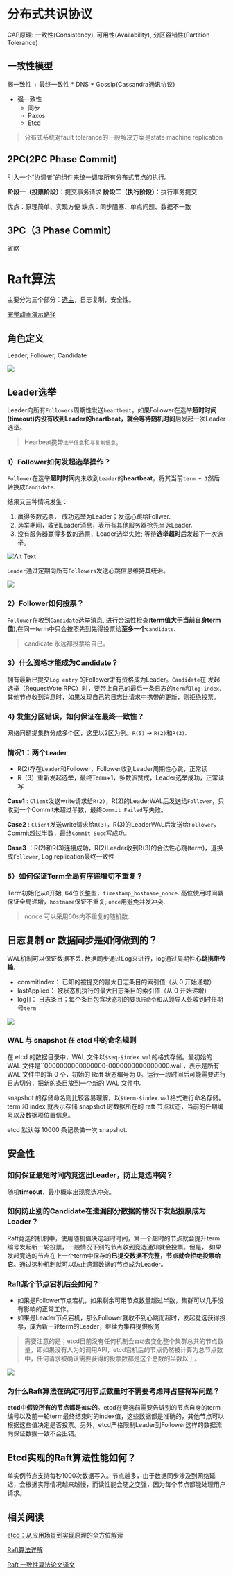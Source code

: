 # 分布式共识协议

CAP原理: 一致性(Consistency), 可用性(Availability), 分区容错性(Partition Tolerance)



## 一致性模型

弱一致性
    + 最终一致性
        * DNS
        * Gossip(Cassandra通讯协议)
- 强一致性
    + 同步
    + Paxos
    + [Etcd](#Raft算法)

> 分布式系统对fault tolerance的一般解决方案是state machine replication



## 2PC(2PC Phase Commit)

引入一个“协调者”的组件来统一调度所有分布式节点的执行。

**阶段一（投票阶段）**：提交事务请求
**阶段二（执行阶段）**：执行事务提交

优点：原理简单、实现方便
缺点：同步阻塞、单点问题、数据不一致



## 3PC（3 Phase Commit）

省略



# Raft算法

主要分为三个部分：[选主](#Leader选举)，日志复制，安全性。

[完整动画演示路径](http://thesecretlivesofdata.com/raft/)

## 角色定义

 Leader, Follower, Candidate

![](https://d.pr/free/i/wtgP4Z+)



## Leader选举

Leader向所有`Followers`周期性发送`heartbeat`。如果Follower在选举**超时时间(timeout)**内没有收到Leader的heartbeat，就会**等待随机时间**后发起一次Leader选举。

> Hearbeat携带`选举信息`和`写复制信息`。



### 1）Follower如何发起选举操作？

`Follower`在选举**超时时间**内未收到`Leader`的**heartbeat**，将其当前`term + 1`然后转换成`Candidate`.

结果又三种情况发生：  
1. 赢得多数选票， 成功选举为Leader；发送心跳给Follwer.
2. 选举期间，收到Leader消息，表示有其他服务器抢先当选Leader. 
3. 没有服务器赢得多数的选票，Leader选举失败; 等待**选举超时**后发起下一次选举。



![Alt Text](https://d.pr/free/i/j6GK27+)

`Leader`通过定期向所有`Followers`发送心跳信息维持其统治。

 ![](https://d.pr/free/i/ozizIi+)

### 2）Follower如何投票？

`Follower`在收到`Candidate`选举消息, 进行合法性检查(**term值大于当前自身term值**),在同一term中只会按照先到先得投票给**至多一个**`candidate`.

> candicate 永远都投票给自己。

### 3）什么资格才能成为Candidate？
拥有最新已提交`Log entry` 的Follower才有资格成为Leader。`Candidate`在 发起选举（RequestVote RPC）时，要带上自己的最后一条日志的`term`和`log index`. 其他节点收到消息时，如果发现自己的日志比请求中携带的更新，则拒绝投票。

### 4) 发生分区错误，如何保证在最终一致性？
网络问题提集群分成多个区，这里以2区为例。`R(5)` -> `R(2)`和`R(3)`.

### 情况1：两个`Leader`
- R(2)存在`Leader`和Follower，Follower收到Leader周期性心跳，正常读
- R（3）重新发起选举，最终Term+1，多数派赞成，Leader选举成功，正常读写

**Case1** : `Client`发送write请求给`R(2)`，R(2)的LeaderWAL后发送给`Follower`，只收到一个Commit未超过半数，最终`Commit Failed`写失败。

**Case2** :  `Client`发送write请求给`R(3)`，R(3)的LeaderWAL后发送给`Follower`，Commit超过半数，最终`Commit Succ`写成功。

**Case3** ：R(2)和R(3)连接成功，R(2)Leader收到R(3)的合法性心跳(term)，退换成`Follower`, Log replication最终一致性



### 5）如何保证Term全局有序递增切不重复？

Term初始化从`0`开始, 64位长整型，`timestamp_hostname_nonce`. 高位使用时间戳保证全局递增，`hostname`保证不重复, `once`用避免并发冲突.

> nonce 可以采用60s内不重复的随机数.
> 



## 日志复制 or 数据同步是如何做到的？

WAL机制可以保证数据不丢. 数据同步通过Log来进行，log通过周期性**心跳携带传输**.
- commitIndex： 已知的被提交的最大日志条目的索引值（从 0 开始递增）
- lastApplied： 被状态机执行的最大日志条目的索引值（从 0 开始递增）
- log[]： 日志条目；每个条目包含状态机的要`执行命令`和从领导人处收到时任期号`term`

![](https://d.pr/free/i/kdE1n5+)



### WAL 与 snapshot 在 etcd 中的命名规则

在 etcd 的数据目录中，WAL 文件以`$seq-$index.wal`的格式存储。最初始的 WAL 文件是``0000000000000000-0000000000000000.wal`，表示是所有 WAL 文件中的第 0 个，初始的 Raft 状态编号为 0。运行一段时间后可能需要进行日志切分，把新的条目放到一个新的 WAL 文件中。

snapshot 的存储命名则比较容易理解，以`$term-$index.wal`格式进行命名存储。term 和 index 就表示存储 snapshot 时数据所在的 raft 节点状态，当前的任期编号以及数据项位置信息。

etcd 默认每 10000 条记录做一次 snapshot.



## 安全性

### 如何保证最短时间内竞选出Leader，防止竞选冲突？

随机**timeout**，最小概率出现竞选冲突。



### 如何防止别的Candidate在遗漏部分数据的情况下发起投票成为Leader？

Raft竞选的机制中，使用随机值决定超时时间，第一个超时的节点就会提升term编号发起新一轮投票，一般情况下别的节点收到竞选通知就会投票。但是， 如果发起竞选的节点在上一个term中保存的**已提交数据不完整，节点就会拒绝投票给它**。通过这种机制就可以防止遗漏数据的节点成为Leader。



### Raft某个节点宕机后会如何？

- 如果是Follower节点宕机，如果剩余可用节点数量超过半数，集群可以几乎没有影响的正常工作。
- 如果是Leader节点宕机，那么Follower就收不到心跳而超时，发起竞选获得投票，成为新一轮term的Leader，继续为集群提供服务

> 需要注意的是；etcd目前没有任何机制会`自动`去变化整个集群总共的节点数量，即如果没有人为的调用API，etcd宕机后的节点仍然被计算为总节点数中，任何请求被确认需要获得的投票数都是这个总数的半数以上。

![](https://d.pr/free/i/kyxPJo+)



### 为什么Raft算法在确定可用节点数量时不需要考虑拜占庭将军问题？

**etcd中假设所有的节点都是`诚实`的**。etcd在竞选前需要告诉别的节点自身的term编号以及前一轮term最终结束时的index值，这些数据都是准确的，其他节点可以根据这些值决定是否投票。另外，etcd严格限制Leader到Follower这样的数据流向保证数据一致不会出错。



## Etcd实现的Raft算法性能如何？

单实例节点支持每秒1000次数据写入。节点越多，由于数据同步涉及到网络延迟，会根据实际情况越来越慢，而读性能会随之变强，因为每个节点都能处理用户请求。



## 相关阅读

[etcd：从应用场景到实现原理的全方位解读](https://www.infoq.cn/article/etcd-interpretation-application-scenario-implement-principle)

[Raft算法详解](https://zhuanlan.zhihu.com/p/32052223)

[Raft 一致性算法论文译文](https://www.infoq.cn/article/raft-paper)






















